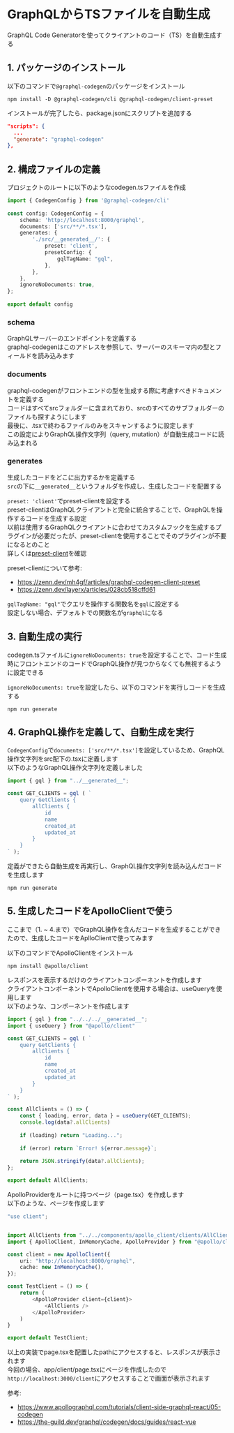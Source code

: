 # GraphQLからTSファイルを自動生成
GraphQL Code Generatorを使ってクライアントのコード（TS）を自動生成する
## 1. パッケージのインストール
以下のコマンドで`@graphql-codegen`のパッケージをインストール
```shell
npm install -D @graphql-codegen/cli @graphql-codegen/client-preset
```
インストールが完了したら、package.jsonにスクリプトを追加する
```json
"scripts": {
  ...
  "generate": "graphql-codegen"
},
```

## 2. 構成ファイルの定義
プロジェクトのルートに以下のようなcodegen.tsファイルを作成
```ts
import { CodegenConfig } from '@graphql-codegen/cli'
 
const config: CodegenConfig = {
    schema: 'http://localhost:8000/graphql',
    documents: ['src/**/*.tsx'],
    generates: {
        './src/__generated__/': {
            preset: 'client',
            presetConfig: {
                gqlTagName: "gql",
            },
        },
    },
    ignoreNoDocuments: true, 
};
 
export default config
```
### schema
GraphQLサーバーのエンドポイントを定義する  
graphql-codegenはこのアドレスを参照して、サーバーのスキーマ内の型とフィールドを読み込みます  
### documents
graphql-codegenがフロントエンドの型を生成する際に考慮すべきドキュメントを定義する  
コードはすべてsrcフォルダーに含まれており、srcのすべてのサブフォルダーのファイルも探すようにします    
最後に、.tsxで終わるファイルのみをスキャンするように設定します  
この設定によりGraphQL操作文字列（query, mutation）が自動生成コードに読み込まれる
### generates
生成したコードをどこに出力するかを定義する    
`src`の下に`__generated__`というフォルダを作成し、生成したコードを配置する

`preset: 'client'`でpreset-clientを設定する  
preset-clientはGraphQLクライアントと完全に統合することで、GraphQLを操作するコードを生成する設定  
以前は使用するGraphQLクライアントに合わせてカスタムフックを生成するプラグインが必要だったが、preset-clientを使用することでそのプラグインが不要になるとのこと  
詳しくは[preset-client](https://the-guild.dev/graphql/codegen/plugins/presets/preset-client)を確認

preset-clientについて参考:
- https://zenn.dev/mh4gf/articles/graphql-codegen-client-preset
- https://zenn.dev/layerx/articles/028cb518cffd61

`gqlTagName: "gql"`でクエリを操作する関数名を`gql`に設定する  
設定しない場合、デフォルトでの関数名が`graphql`になる  

## 3. 自動生成の実行
codegen.tsファイルに`ignoreNoDocuments: true`を設定することで、コード生成時にフロントエンドのコードでGraphQL操作が見つからなくても無視するように設定できる  

`ignoreNoDocuments: true`を設定したら、以下のコマンドを実行しコードを生成する
```shell
npm run generate
```

## 4. GraphQL操作を定義して、自動生成を実行
`CodegenConfig`で`documents: ['src/**/*.tsx']`を設定しているため、GraphQL操作文字列をsrc配下の.tsxに定義します  
以下のようなGraphQL操作文字列を定義しました
```ts
import { gql } from "../__generated__";

const GET_CLIENTS = gql ( `   
    query GetClients {
        allClients {
            id
            name
            created_at
            updated_at
        }
    }
` );
``` 

定義ができたら自動生成を再実行し、GraphQL操作文字列を読み込んだコードを生成します  
```shell
npm run generate
```

## 5. 生成したコードをApolloClientで使う
ここまで（1. ~ 4.まで）でGraphQL操作を含んだコードを生成することができたので、生成したコードをAplloClientで使ってみます

以下のコマンドでApolloClientをインストール
```shell
npm install @apollo/client
```
レスポンスを表示するだけのクライアントコンポーネントを作成します  
クライアントコンポーネントでApolloClientを使用する場合は、useQueryを使用します  
以下のような、コンポーネントを作成します
```ts
import { gql } from "../../../__generated__";
import { useQuery } from "@apollo/client"

const GET_CLIENTS = gql ( `   
    query GetClients {
        allClients {
            id
            name
            created_at
            updated_at
        }
    }
` );

const AllClients = () => {
    const { loading, error, data } = useQuery(GET_CLIENTS);
    console.log(data?.allClients)
  
    if (loading) return "Loading...";
  
    if (error) return `Error! ${error.message}`;
  
    return JSON.stringify(data?.allClients);
};

export default AllClients;
```

ApolloProviderをルートに持つページ（page.tsx）を作成します  
以下のような、ページを作成します
```ts
"use client"; 


import AllClients from "../../components/apollo_client/clients/AllClients";
import { ApolloClient, InMemoryCache, ApolloProvider } from "@apollo/client";

const client = new ApolloClient({
    uri: "http://localhost:8000/graphql",
    cache: new InMemoryCache(),
});

const TestClient = () => {    
    return (
        <ApolloProvider client={client}>
            <AllClients />
        </ApolloProvider>
    )
}

export default TestClient;
```

以上の実装でpage.tsxを配置したpathにアクセスすると、レスポンスが表示されます  
今回の場合、app/client/page.tsxにページを作成したので`http://localhost:3000/client`にアクセスすることで画面が表示されます

参考:
- https://www.apollographql.com/tutorials/client-side-graphql-react/05-codegen
- https://the-guild.dev/graphql/codegen/docs/guides/react-vue
